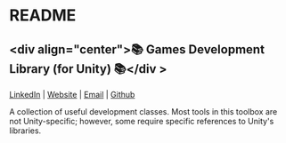 # README

## \<div align="center">:books: Games Development Library (for Unity) :books:\</div >

[LinkedIn](http://www.linkedin.com/in/kevin-barr1988) | [Website](http://kjb88.github.io) | [Email](mailto:kevinbarr.business@gmail.com) | [Github](https://github.com/KJB88)

A collection of useful development classes. Most tools in this toolbox are not Unity-specific; however, some require specific references to Unity's libraries.
